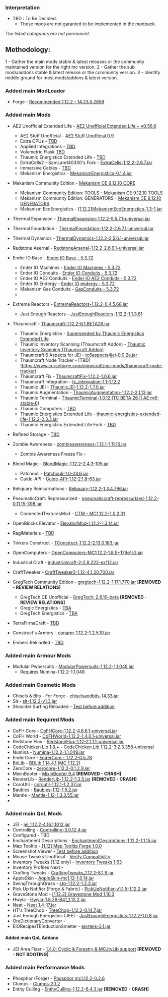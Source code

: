 ### Interpretation

* TBD : To Be Decided.
    - These mods are not garanted to be implemented in the modpack.

*The listed categories are not permanent.*

## Methodology:

1 - Gather the main mods stable & latest releases or the community maintained version for the right mc version.
2 - Gather the sub mods/addons stable & latest release or the community version.
3 - Identify middle ground for most mods/addons & latest version.


### Added main ModLoader
* Forge - [Recommended 1.12.2 - 14.23.5.2859](https://files.minecraftforge.net/net/minecraftforge/forge/index_1.12.2.html)

### Added main Mods
* AE2 Unofficial Extended Life - [AE2 Unofficial Extended Life − v0.56.6](https://www.curseforge.com/minecraft/mc-mods/ae2-extended-life/files/5411078)
    - AE2 Stuff Unofficial - [AE2 Stuff Unofficial 0.9](https://www.curseforge.com/minecraft/mc-mods/ae2-stuff-unofficial/files/5002181)
    - Extra CPUs - [TBD](https://www.curseforge.com/minecraft/mc-mods/extracpus)
    - Applied Integrations - [TBD](https://www.curseforge.com/minecraft/mc-mods/applied-integrations)
    - Volumetric Flask [TBD](https://www.curseforge.com/minecraft/mc-mods/volumetric-flask)
    - Thaumic Energistics Extended Life - [TBD](https://www.curseforge.com/minecraft/mc-mods/thaumic-energistics-extended-life)
    - ExtraCells2 - SamLam140330's Fork - [ExtraCells-1.12.2-2.6.7.jar](https://www.curseforge.com/minecraft/mc-mods/extra-cells-2-samlam140330s-fork/files/3329212)
    - Immersive Cables - [TBD](https://www.curseforge.com/minecraft/mc-mods/immersive-cables)
    - Mekanism Energistics - [MekanismEnergistics-0.1.4.jar](https://www.curseforge.com/minecraft/mc-mods/mekanism-energistics/files/5408319)

* Mekanism Community Edition - [Mekanism CE 9.12.10 CORE](https://www.curseforge.com/minecraft/mc-mods/mekanism-ce/files/5351260)
    - Mekanism Community Edition: TOOLS - [Mekanism CE 9.12.10 TOOLS](https://www.curseforge.com/minecraft/mc-mods/mekanism-ce-tools/files/5351262)
    - Mekanism Community Edition: GENERATORS - [Mekanism CE 9.12.10 GENERATORS](https://www.curseforge.com/minecraft/mc-mods/mekanism-ce-generators/files/5351261)
    - Mekanism EcoEnergistics - [[1.12.2]MekanismEcoEnergistics-1.3-1.jar](https://www.curseforge.com/minecraft/mc-mods/mekanismecoenergistics/files/5520201)


* Thermal Expansion - [ThermalExpansion-1.12.2-5.5.7.1-universal.jar](https://www.curseforge.com/minecraft/mc-mods/thermal-expansion/files/2926431)
* Thermal Foundation - [ThermalFoundation-1.12.2-2.6.7.1-universal.jar]()
* Thermal Dynamics - [ThermalDynamics-1.12.2-2.5.6.1-universal.jar](https://www.curseforge.com/minecraft/mc-mods/thermal-dynamics/download/2920505)
* Redstone Asernal - [RedstoneArsenal-1.12.2-2.6.6.1-universal.jar]()
* Ender IO Base - [Ender IO Base - 5.3.72](https://legacy.curseforge.com/minecraft/mc-mods/ender-io-base/files)
    - Ender IO Machines - [Ender IO Machines - 5.3.72](https://legacy.curseforge.com/minecraft/mc-mods/ender-io-machines/files)
    - Ender IO Conduits - [Ender IO Conduits - 5.3.72](https://legacy.curseforge.com/minecraft/mc-mods/ender-io-conduits/files)
    - Ender IO AE2 Conduits - [Ender IO AE2 Conduits - 5.3.72](https://legacy.curseforge.com/minecraft/mc-mods/ender-io-ae2-conduits/files)
    - Ender IO Endergy - [Ender IO endergy - 5.3.72](https://legacy.curseforge.com/minecraft/mc-mods/ender-io-endergy/files)
    - Mekanism Gas Conduits - [GasConduits - 5.3.72](https://legacy.curseforge.com/minecraft/mc-mods/gas-conduits/files)
    -
* Extreme Reactors - [ExtremeReactors-1.12.2-0.4.5.68.jar](https://www.curseforge.com/minecraft/mc-mods/extreme-reactors/files/3194746)
    - Just Enough Reactors - [JustEnoughReactors-1.12.2-1.1.3.61](https://www.curseforge.com/minecraft/mc-mods/just-enough-reactors/files/2671784)

* Thaumcraft - [Thaumcraft-1.12.2-6.1.BETA26.jar](https://www.curseforge.com/minecraft/mc-mods/thaumcraft/files/2629023)
    - Thaumic Energistics - [Superseeded by Thaumic Energistics Extended Life](https://www.curseforge.com/minecraft/mc-mods/thaumic-energistics/files/2915506)
    - Thaumic Inventory Scanning (Thaumcraft Addon) - [Thaumic Inventory Scanning (Thaumcraft Addon)](https://www.curseforge.com/minecraft/mc-mods/thaumcraft-inventory-scanning/files/2559089)
    - Thaumcraft 6 Aspects for JEI - [tc6aspects4jei-0.0.2a.jar](https://www.curseforge.com/minecraft/mc-mods/thaumcraft-6-aspects-for-jei/files/2579495)
    - Thaumcraft Node Tracker - [TBD] (https://www.curseforge.com/minecraft/mc-mods/thaumcraft-node-tracker)
    - Thaumcraft Fix - [ThaumcraftFix-1.12.2-1.0.6.jar](https://www.curseforge.com/minecraft/mc-mods/thaumcraftfix/files/5718230)
    - Thaumcraft Integration - [tc_integration-1.1-1.12.2](https://www.curseforge.com/minecraft/mc-mods/thaumcraft-integration/files/5657580)
    - Thaumic JEI - [ThaumicJEI-1.12.2-1.7.0.jar](https://www.curseforge.com/minecraft/mc-mods/thaumic-jei/files/5646810)
    - Thaumic Augmentation - [ThaumicAugmentation-1.12.2-2.1.13.jar](https://www.curseforge.com/minecraft/mc-mods/thaumic-augmentation/files/5129455)
    - Thaumic Terminal - [ThaumicTerminal-1.0.12 (TC BETA 26 || AE rv6-stable-6)](https://www.curseforge.com/minecraft/mc-mods/thaumic-terminal/files/2702806)
    - Thaumic Computers - [TBD]()
    - Thaumic Energistics Extended Life - [thaumic-energistics-extended-life-1.12.2-2.3.3.jar](https://www.curseforge.com/minecraft/mc-mods/thaumic-energistics-extended-life/files/5512421)
    - Thaumic Energistics Extended Life Fork - [TBD](https://www.curseforge.com/minecraft/mc-mods/thaumic-energistics-extended-life-fork)




* Refined Storage - [TBD](https://www.curseforge.com/minecraft/mc-mods/refined-storage/files/2940914)
* Zombie Awareness - [zombieawareness-1.12.1-1.11.16.jar](https://www.curseforge.com/minecraft/mc-mods/zombie-awareness/files/2663393)
    - Zombie Awareness Freeze Fix - []()
* Blood Magic - [BloodMagic-1.12.2-2.4.3-105.jar](https://www.curseforge.com/minecraft/mc-mods/blood-magic/files/2822288)
    - Patchouli - [Patchouli-1.0-23.6.jar](https://www.curseforge.com/minecraft/mc-mods/patchouli/files/3162874)
    - Guide-API - [Guide-API-1.12-2.1.8-63.jar](https://www.curseforge.com/minecraft/mc-mods/guide-api/files/2645992)
* Reliquary Reincarnations - [Reliquary-1.12.2-1.3.4.796.jar](https://www.curseforge.com/minecraft/mc-mods/reliquary-reincarnations/files/2761319)
* PneumaticCraft: Repressurized - [pneumaticcraft-repressurized-1.12.2-0.11.15-398.jar](https://www.curseforge.com/minecraft/mc-mods/pneumaticcraft-repressurized/files/2978408)
    - ConnectedTexturesMod - [CTM - MC1.12.2-1.0.2.31](https://www.curseforge.com/minecraft/mc-mods/ctm/files/2915363)
* OpenBlocks Elevator - [ElevatorMod-1.12.2-1.3.14.jar](https://www.curseforge.com/minecraft/mc-mods/openblocks-elevator/files/2845365)
* RagiMaterials - [TBD](https://www.curseforge.com/minecraft/mc-mods/ragimaterials)
* Tinkers Construct - [TConstruct-1.12.2-2.13.0.183.jar](https://www.curseforge.com/minecraft/mc-mods/tinkers-construct/files/2902483)
* OpenComputers - [OpenComputers-MC1.12.2-1.8.5+179e1c3.jar](https://www.curseforge.com/minecraft/mc-mods/opencomputers/files/5274236)
* Industrial Craft - [industrialcraft-2-2.8.222-ex112.jar](https://www.curseforge.com/minecraft/mc-mods/industrial-craft/files/3838713)
* CraftTweaker - [CraftTweaker2-1.12-4.1.20.700.jar](https://www.curseforge.com/minecraft/mc-mods/crafttweaker/files/5486112)
* GregTech Community Edition - [gregtech-1.12.2-1.17.1.770.jar](https://www.curseforge.com/minecraft/mc-mods/gregtechce/files/3478805) **[REMOVED - REVIEW RELATIONS]**
    - GregTech CE Unofficial - [GregTech: 2.8.10-beta](https://www.curseforge.com/minecraft/mc-mods/gregtech-ce-unofficial/files/5519022) **[REMOVED - REVIEW RELATIONS]**
    - Gregic Energistics - [TBA](https://www.curseforge.com/minecraft/mc-mods/gregic-energistics)
    - GregTech Energistics - [TBA](https://www.curseforge.com/minecraft/mc-mods/gregtech-energistics)



* TerraFirmaCraft - [TBD](https://www.curseforge.com/minecraft/mc-mods/terrafirmacraft)
* Construct's Armory - [conarm-1.12.2-1.2.5.10.jar](https://www.curseforge.com/minecraft/mc-mods/constructs-armory/files/3174535)
* Embers Rekindled - [TBD](https://www.curseforge.com/minecraft/mc-mods/embers-rekindled)




### Added main Armour Mods
* Modular Pwoersuits - [ModularPowersuits-1.12.2-1.1.048.jar](https://www.curseforge.com/minecraft/mc-mods/modular-powersuits/files/4623218)
    - Requires Numina-1.12.2-1.1.048

### Added main Cosmetic Mods
* Chisels & Bits - For Forge - [chiselsandbits-14.33.jar](https://www.curseforge.com/minecraft/mc-mods/chisels-bits/files/2720655)
* Sit - [sit-1.12.2-v1.3.jar](https://www.curseforge.com/minecraft/mc-mods/sit/files/2848862)
* Shoulder Surfing Reloaded - [Test before addition](https://www.curseforge.com/minecraft/mc-mods/shoulder-surfing-reloaded/files/5183202)


### Added main Required Mods
* CoFH Core - [CoFHCore-1.12.2-4.6.6.1-universal.jar](https://www.curseforge.com/minecraft/mc-mods/cofh-core/download/2920433)
* CoFH World - [CoFHWorld-1.12.2-1.4.0.1-universal.jar](https://www.curseforge.com/minecraft/mc-mods/cofh-world/download/2920434)
* Redstone Flux - [RedstoneFlux-1.12-2.1.1.1-universal.jar](https://www.curseforge.com/minecraft/mc-mods/redstone-flux/download/2920436)
* CodeChicken Lib 1.8.+ - [CodeChicken Lib 1.12.2-3.2.3.358-universal](https://www.curseforge.com/minecraft/mc-mods/codechicken-lib-1-8/download/2779848)
* Numina - [Numina-1.12.2-1.1.049.jar](https://www.curseforge.com/minecraft/mc-mods/numina/files/4629835)
* EnderCore - [EnderCore - 1.12.2-0.5.78](https://www.curseforge.com/minecraft/mc-mods/endercore/files/4671384)
* BdLib - [BDLib 1.14.4.1 (MC 1.12.2)](https://www.curseforge.com/minecraft/mc-mods/bdlib/files/4675629)
* ZeroCore - [zerocore-1.12.2-0.1.2.9.jar](https://www.curseforge.com/minecraft/mc-mods/zerocore/files/3194743)
* MixinBooter - [MixinBooter 9.4](https://www.curseforge.com/minecraft/mc-mods/mixin-booter/files/5739618) **[REMOVED - CRASH]**
* RenderLib - [RenderLib-1.12.2-1.3.5.jar](https://www.curseforge.com/minecraft/mc-mods/renderlib/files/5421689) **[REMOVED - CRASH]**
* CoroUtil - [coroutil-1.12.1-1.2.37.jar](https://legacy.curseforge.com/minecraft/mc-mods/coroutil)
* Baubles - [Baubles-1.12-1.5.2.jar](https://www.curseforge.com/minecraft/mc-mods/baubles/files/2518667)
* Mantle - [Mantle-1.12-1.3.3.55.jar](https://www.curseforge.com/minecraft/mc-mods/mantle/files/2713386)
* 


### Added main QoL Mods
* JEI - [jei_1.12.2-4.16.1.1012.jar](https://www.curseforge.com/minecraft/mc-mods/jei/files/5101347)
* Controlling - [Controlling-3.0.12.4.jar](https://www.curseforge.com/minecraft/mc-mods/controlling/files/5408385)
* Configured - TBD
* Enchantment Descriptions - [EnchantmentDescriptions-1.12.2-1.1.15.jar](https://www.curseforge.com/minecraft/mc-mods/enchantment-descriptions/files/2689502)
* Map Tooltip - [[1.12] Map Tooltip Forge 1.0.0](https://www.curseforge.com/minecraft/mc-mods/map-tooltip/files/2962308)
* Screenshot Viewer - [Test before addition](https://www.curseforge.com/minecraft/mc-mods/screenshot-viewer/files/4236445)
* Mouse Tweaks Unofficial - [Verify Compatibility](https://www.curseforge.com/minecraft/mc-mods/mouse-tweaks-unofficial)
* Inventory Tweaks [1.12 only] - [Inventory Tweaks 1.63](https://www.curseforge.com/minecraft/mc-mods/inventory-tweaks/files/2482481)
* Inventory Profiles Next - []()
* Crafting Tweaks - [CraftingTweaks_1.12.2-8.1.9.jar](https://www.curseforge.com/minecraft/mc-mods/crafting-tweaks/files/2562139)
* AppleSkin - [AppleSkin-mc1.12-1.0.14.jar](https://www.curseforge.com/minecraft/mc-mods/appleskin/files/2987247)
* SwingThroughGrass - [stg-1.12.2-1.2.3.jar](https://www.curseforge.com/minecraft/mc-mods/swingthroughgrass/files/2508268)
* Pick Up Notifier [Forge & Fabric] - [PickUpNotifier-v1.1.5-1.12.2.jar](https://www.curseforge.com/minecraft/mc-mods/pick-up-notifier/files/3062121)
* GraveStone Mod - [[1.12.2] Gravestone Mod 1.10.3](https://www.curseforge.com/minecraft/mc-mods/gravestone-mod/files/2744766)
* Hwyla - [Hwyla-1.8.26-B41_1.12.2.jar](https://www.curseforge.com/minecraft/mc-mods/hwyla/files/2568751)
* Neat - [Neat 1.4-17.jar](https://www.curseforge.com/minecraft/mc-mods/neat/files/2595310)
* HT's TreeChop - [TreeChop-1.12.2-0.14.7.jar](https://www.curseforge.com/minecraft/mc-mods/treechop/files/3532213)
* Just Enough Energistics (JEE) - [JustEnoughEnergistics-1.12.2-1.0.8.jar](https://www.curseforge.com/minecraft/mc-mods/just-enough-energistics-jee/files/2783832)
* OreDictionaryConverter - []()
* EIORecipesTEInductionSmelter - [eiorteis-3.1.jar](https://www.curseforge.com/minecraft/mc-mods/eiorecipesteinductionsmelter/files/2602660)



#### Added main QoL Addons
* JEI Area Fixer - [1.4.0: Cyclic & Forestry & MCJtyLib support](https://www.curseforge.com/minecraft/mc-mods/jei-area-fixer/files/5691271) **[REMOVED - NOT BOOTING]**


### Added main Performance Mods
* Phosphor (Forge) - [Phosphor mc1.12.2-0.2.6](https://www.curseforge.com/minecraft/mc-mods/phosphor-forge/files/2747710)
* Clumps - [Clumps-3.1.2](https://www.curseforge.com/minecraft/mc-mods/clumps/files/2666198)
* Entity Culling - [EntityCulling-1.12.2-6.4.3.jar](https://www.curseforge.com/minecraft/mc-mods/entity-culling/files/5096144) **[REMOVED - CRASH]**

